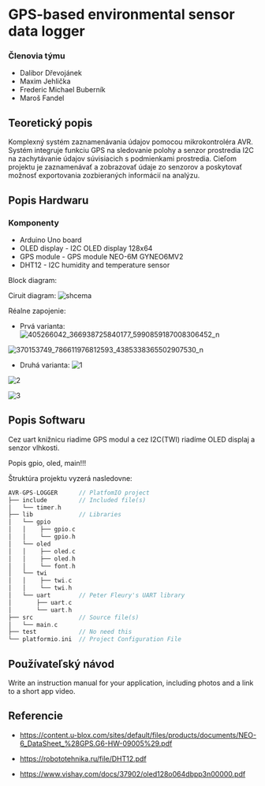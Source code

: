 # GPS-based environmental sensor data logger

### Členovia týmu

* Dalibor Dřevojánek
* Maxim Jehlička
* Frederic Michael Buberník
* Maroš Fandel 

## Teoretický popis 

Komplexný systém zaznamenávania údajov pomocou mikrokontroléra AVR. Systém integruje funkciu GPS na sledovanie polohy a senzor prostredia I2C na zachytávanie údajov súvisiacich s podmienkami prostredia. Cieľom projektu je zaznamenávať a zobrazovať údaje zo senzorov a poskytovať možnosť exportovania zozbieraných informácií na analýzu.

## Popis Hardwaru

### Komponenty
* Arduino Uno board
* OLED display - I2C OLED display 128x64
* GPS module - GPS module NEO-6M GYNEO6MV2
* DHT12 - I2C humidity and temperature sensor

Block diagram:


Ciruit diagram:
![shcema](https://github.com/dalibor-osu/avr-gps-logger/assets/124789239/10efadbf-f61a-4e46-8765-3eac135d7ddb)

Réalne zapojenie:
* Prvá varianta:
![405266042_366938725840177_5990859187008306452_n](https://github.com/Bubo8521/digital_electronics-2/assets/124887713/6e1b9259-d891-40e4-b476-ed13594b3523)

![370153749_786611976812593_4385338365502907530_n](https://github.com/dalibor-osu/avr-gps-logger/assets/124789239/f20758bb-d2ec-438a-bbb1-ed6dc5454a18)

* Druhá varianta:
![1](https://github.com/dalibor-osu/avr-gps-logger/assets/124789239/172508a6-c2c8-4e4d-a066-e0fd3001a7e8)

![2](https://github.com/dalibor-osu/avr-gps-logger/assets/124789239/b3f3c8ab-14ad-4d99-8db4-f4bfcdb9ae16)

![3](https://github.com/dalibor-osu/avr-gps-logger/assets/124789239/8035de33-d2a5-407f-83c7-5f127132864c)

## Popis Softwaru

Cez uart knižnicu riadime GPS modul a cez I2C(TWI) riadíme OLED displaj a senzor vlhkosti.

Popis gpio, oled, main!!!

 Štruktúra projektu vyzerá nasledovne:

   ```c
   AVR-GPS-LOGGER      // PlatfomIO project
   ├── include         // Included file(s)
   │   └── timer.h
   ├── lib             // Libraries
   │   └── gpio
   │   │    ├── gpio.c
   │   │    └── gpio.h
   │   └── oled
   │   │    ├── oled.c
   │   │    ├── oled.h
   │   │    └── font.h
   │   └── twi
   │   │    ├── twi.c 
   │   │    └── twi.h
   │   └── uart        // Peter Fleury's UART library
   │       ├── uart.c
   │       └── uart.h
   ├── src             // Source file(s)      
   │   └── main.c
   ├── test            // No need this
   └── platformio.ini  // Project Configuration File
   ```

## Používateľský návod

Write an instruction manual for your application, including photos and a link to a short app video.

## Referencie
* https://content.u-blox.com/sites/default/files/products/documents/NEO-6_DataSheet_%28GPS.G6-HW-09005%29.pdf
 
* https://robototehnika.ru/file/DHT12.pdf
  
* https://www.vishay.com/docs/37902/oled128o064dbpp3n00000.pdf
